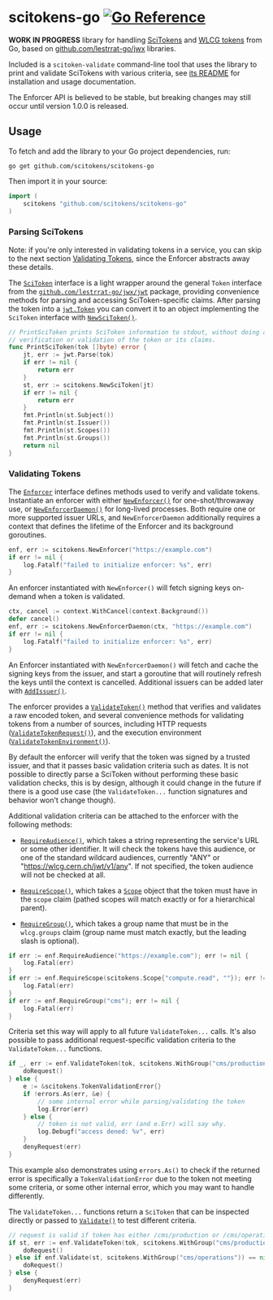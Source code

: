 # scitokens-go [![Go Reference](https://pkg.go.dev/badge/github.com/scitokens/scitokens-go.svg)](https://pkg.go.dev/github.com/scitokens/scitokens-go)

**WORK IN PROGRESS** library for handling [SciTokens](https://scitokens.org) and
[WLCG tokens](https://doi.org/10.5281/zenodo.3460258) from Go, based on
[github.com/lestrrat-go/jwx](https://github.com/lestrrat-go/jwx) libraries.

Included is a `scitoken-validate` command-line tool that uses the library to
print and validate SciTokens with various criteria, see [its
README](https://github.com/scitokens/scitokens-go/tree/master/cmd/scitoken-validate)
for installation and usage documentation.

The Enforcer API is believed to be stable, but breaking changes may still occur
until version 1.0.0 is released. 

## Usage

To fetch and add the library to your Go project dependencies, run:

    go get github.com/scitokens/scitokens-go

Then import it in your source:

``` go
import (
	scitokens "github.com/scitokens/scitokens-go"
)
```

### Parsing SciTokens

Note: if you're only interested in validating tokens in a service, you can skip
to the next section [Validating Tokens](#validating-tokens), since the Enforcer
abstracts away these details.

The [`SciToken`](https://pkg.go.dev/github.com/scitokens/scitokens-go#SciToken)
interface is a light wrapper around the general `Token` interface from the
[`github.com/lestrrat-go/jwx/jwt`](https://pkg.go.dev/github.com/lestrrat-go/jwx/jwt)
package, providing convenience methods for parsing and accessing
SciToken-specific claims. After parsing the token into a
[`jwt.Token`](https://pkg.go.dev/github.com/lestrrat-go/jwx/jwt#Token) you can
convert it to an object implementing the `SciToken` interface with
[`NewSciToken()`](https://pkg.go.dev/github.com/scitokens/scitokens-go#NewSciToken).

``` go
// PrintSciToken prints SciToken information to stdout, without doing any
// verification or validation of the token or its claims.
func PrintSciToken(tok []byte) error {
	jt, err := jwt.Parse(tok)
	if err != nil {
		return err
	}
	st, err := scitokens.NewSciToken(jt)
	if err != nil {
		return err
	}
	fmt.Println(st.Subject())
	fmt.Println(st.Issuer())
	fmt.Println(st.Scopes())
	fmt.Println(st.Groups())
	return nil
}
```

### Validating Tokens

The [`Enforcer`](https://pkg.go.dev/github.com/scitokens/scitokens-go#Enforcer)
interface defines methods used to verify and validate tokens. Instantiate an
enforcer with either
[`NewEnforcer()`](https://pkg.go.dev/github.com/scitokens/scitokens-go#NewEnforcer)
for one-shot/throwaway use, or
[`NewEnforcerDaemon()`](https://pkg.go.dev/github.com/scitokens/scitokens-go#NewEnforcerDaemon)
for long-lived processes. Both require one or more supported issuer URLs, and
`NewEnforcerDaemon` additionally requires a context that defines the lifetime of
the Enforcer and its background goroutines.

``` go
enf, err := scitokens.NewEnforcer("https://example.com")
if err != nil {
	log.Fatalf("failed to initialize enforcer: %s", err)
}
```

An enforcer instantiated with `NewEnforcer()` will fetch signing keys on-demand
when a token is validated.

``` go
ctx, cancel := context.WithCancel(context.Background())
defer cancel()
enf, err := scitokens.NewEnforcerDaemon(ctx, "https://example.com")
if err != nil {
	log.Fatalf("failed to initialize enforcer: %s", err)
}
```

An Enforcer instantiated with `NewEnforcerDaemon()` will fetch and cache the
signing keys from the issuer, and start a goroutine that will routinely refresh
the keys until the context is cancelled. Additional issuers can be added later
with
[`AddIssuer()`](https://pkg.go.dev/github.com/scitokens/scitokens-go#Enforcer.AddIssuer).

The enforcer provides a
[`ValidateToken()`](https://pkg.go.dev/github.com/scitokens/scitokens-go#Enforcer.ValidateToken)
method that verifies and validates a raw encoded token, and several convenience
methods for validating tokens from a number of sources, including HTTP requests
([`ValidateTokenRequest()`](https://pkg.go.dev/github.com/scitokens/scitokens-go#Enforcer.ValidateTokenRequest)),
and the execution environment
([`ValidateTokenEnvironment()`](https://pkg.go.dev/github.com/scitokens/scitokens-go#Enforcer.ValidateTokenEnvironment)).

By default the enforcer will verify that the token was signed by a trusted
issuer, and that it passes basic validation criteria such as dates. It is not
possible to directly parse a SciToken without performing these basic validation
checks, this is by design, although it could change in the future if there is a
good use case (the `ValidateToken...` function signatures and behavior won't
change though).

Additional validation criteria can be attached to the enforcer with the following methods:

* [`RequireAudience()`](https://pkg.go.dev/github.com/scitokens/scitokens-go#Enforcer.RequireAudience),
  which takes a string representing the service's URL or some other identifier.
  It will check the tokens have this audience, or one of the standard wildcard
  audiences, currently "ANY" or "https://wlcg.cern.ch/jwt/v1/any". If not
  specified, the token audience will not be checked at all.

* [`RequireScope()`](https://pkg.go.dev/github.com/scitokens/scitokens-go#Enforcer.RequireScope),
  which takes a
  [`Scope`](https://pkg.go.dev/github.com/scitokens/scitokens-go#Scope) object
  that the token must have in the `scope` claim (pathed scopes will match
  exactly or for a hierarchical parent).

* [`RequireGroup()`](https://pkg.go.dev/github.com/scitokens/scitokens-go#Enforcer.RequireGroup),
  which takes a group name that must be in the `wlcg.groups` claim (group name
  must match exactly, but the leading slash is optional).

``` go
if err := enf.RequireAudience("https://example.com"); err != nil {
	log.Fatal(err)
}
if err := enf.RequireScope(scitokens.Scope{"compute.read", ""}); err != nil {
	log.Fatal(err)
}
if err := enf.RequireGroup("cms"); err != nil {
	log.Fatal(err)
}
```

Criteria set this way will apply to all future `ValidateToken...` calls. It's
also possible to pass additional request-specific validation criteria to the
`ValidateToken...` functions.

``` go
if _, err := enf.ValidateToken(tok, scitokens.WithGroup("cms/production")); err == nil {
	doRequest()
} else {
	e := &scitokens.TokenValidationError{}
	if !errors.As(err, &e) {
		// some internal error while parsing/validating the token
		log.Error(err)
	} else {
		// token is not valid, err (and e.Err) will say why.
		log.Debugf("access dened: %v", err)
	}
	denyRequest(err)
}
```

This example also demonstrates using `errors.As()` to check if the returned
error is specifically a `TokenValidationError` due to the token not meeting some
criteria, or some other internal error, which you may want to handle
differently.

The `ValidateToken...` functions return a `SciToken` that can be inspected
directly or passed to
[`Validate()`](https://pkg.go.dev/github.com/scitokens/scitokens-go#Enforcer.Validate)
to test different criteria.

``` go
// request is valid if token has either /cms/production or /cms/operations group
if st, err := enf.ValidateToken(tok, scitokens.WithGroup("cms/production")); err == nil {
	doRequest()
} else if enf.Validate(st, scitokens.WithGroup("cms/operations")) == nil {
	doRequest()
} else {
	denyRequest(err)
}
```
